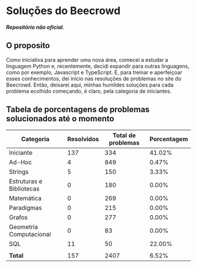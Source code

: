 # Soluções do Beecrowd
***Repositório não oficial.***

## O proposito

Como iniciativa para aprender uma nova área, comecei a estudar a linguagem Python e, recentemente, decidi expandir para outras linguagens, como por exemplo, Javascript e TypeScript. E, para treinar e aperfeiçoar esses conhecimentos, dei início nas resoluções de problemas no site do Beecrowd. Então, deixarei aqui, minhas humildes soluções para cada problema ecolhido começando, é claro, pela categoria de iniciantes.

## Tabela de porcentagens de problemas solucionados até o momento

| Categoria                | Resolvidos | Total de problemas | Porcentagem |
| ----------------------- | --------- | ------------------ | ----------- |
| Iniciante                 |          137 |                334 |     41.02% |
| Ad-Hoc                    |            4 |                849 |      0.47% |
| Strings                   |            5 |                150 |      3.33% |
| Estruturas e Bibliotecas  |            0 |                180 |      0.00% |
| Matemática                |            0 |                269 |      0.00% |
| Paradigmas                |            0 |                215 |      0.00% |
| Grafos                    |            0 |                277 |      0.00% |
| Geometria Computacional   |            0 |                 83 |      0.00% |
| SQL                       |           11 |                 50 |     22.00% |
|                         |              |                    |             |
| **Total**               |          157 |               2407 |      6.52% |

